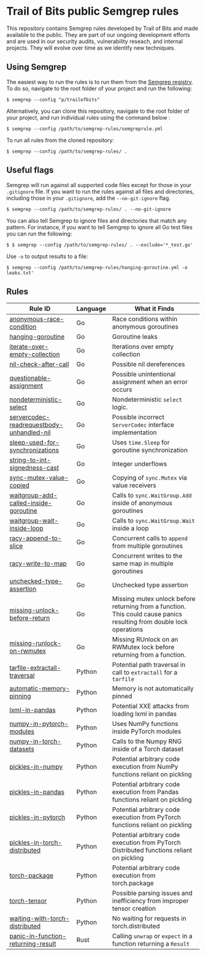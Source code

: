 # Trail of Bits public Semgrep rules

This repository contains Semgrep rules developed by Trail of Bits and made available to the public. They are part of our ongoing development efforts and are used in our security audits, vulnerability reseach, and internal projects. They will evolve over time as we identify new techniques.

## Using Semgrep

The easiest way to run the rules is to run them from the [Semgrep registry](https://semgrep.dev/p/trailofbits). To do so, navigate to the root folder of your project and run the following:

```shell
$ semgrep --config "p/trailofbits"
```

Alternatively, you can clone this repository, navigate to the root folder of your project, and run individual rules using the command below :

```shell
$ semgrep --config /path/to/semgrep-rules/semgreprule.yml
```

To run all rules from the cloned repository:

```shell
$ semgrep --config /path/to/semgrep-rules/ .
```

## Useful flags

Semgrep will run against all supported code files except for those in your `.gitignore` file. If you want to run the rules against all files and directories, including those in your `.gitignore`, add the `--no-git-ignore` flag.

```shell
$ semgrep --config /path/to/semgrep-rules/ . --no-git-ignore
```

You can also tell Semgrep to ignore files and directories that match any pattern. For instance, if you want to tell Semgrep to ignore all Go test files you can run the following:


```shell
$ $ semgrep --config /path/to/semgrep-rules/ . --exclude='*_test.go'
```

Use `-o` to output results to a file:

```shell
$ semgrep --config /path/to/semgrep-rules/hanging-goroutine.yml -o leaks.txt'
```

## Rules

Rule ID | Language | What it Finds
--- | --- | ---
[anonymous-race-condition](go/anonymous-race-condition.yml) | Go | Race conditions within anonymous goroutines
[hanging-goroutine](go/hanging-goroutine.yml) | Go | Goroutine leaks
[iterate-over-empty-collection](go/iterate-over-empty-collection.yml) | Go | Iterations over empty collection
[nil-check-after-call](go/nil-check-after-call.yml) | Go | Possible nil dereferences
[questionable-assignment](go/questionable-assignment.yml) | Go | Possible unintentional assignment when an error occurs
[nondeterministic-select](go/nondeterministic-select.yml) | Go | Nondeterministic `select` logic.
[servercodec-readrequestbody-unhandled-nil](go/servercodec-readrequestbody-unhandled-nil.yml) | Go | Possible incorrect `ServerCodec` interface implementation
[sleep-used-for-synchronizations](go/sleep-used-for-synchronizations.yml) | Go | Uses `time.Sleep` for goroutine synchronization
[string-to-int-signedness-cast](go/string-to-int-signedness-cast.yml) | Go | Integer underflows
[sync-mutex-value-copied](go/sync-mutex-value-copied.yml) | Go | Copying of `sync.Mutex` via value receivers
[waitgroup-add-called-inside-goroutine](go/waitgroup-add-called-inside-goroutine.yml) | Go | Calls to `sync.WaitGroup.Add` inside of anonymous goroutines
[waitgroup-wait-inside-loop](go/waitgroup-wait-inside-loop.yml) | Go | Calls to `sync.WaitGroup.Wait` inside a loop
[racy-append-to-slice](go/racy-append-to-slice.yml) | Go | Concurrent calls to `append` from multiple goroutines
[racy-write-to-map](go/racy-write-to-map.yml) | Go | Concurrent writes to the same map in multiple goroutines
[unchecked-type-assertion](go/unchecked-type-assertion.yml) | Go | Unchecked type assertion
[missing-unlock-before-return](go/missing-unlock-before-return.yml) | Go | Missing mutex unlock before returning from a function. This could cause panics resulting from double lock operations
[missing-runlock-on-rwmutex](go/missing-runlock-on-rwmutex.yml) | Go | Missing RUnlock on an RWMutex lock before returning from a function.
[tarfile-extractall-traversal](python/tarfile-extractall-traversal.yml) | Python | Potential path traversal in call to `extractall` for a `tarfile`
[automatic-memory-pinning](python/automatic-memory-pinning.yml) | Python | Memory is not automatically pinned
[lxml-in-pandas](python/lxml-in-pandas.yml) | Python | Potential XXE attacks from loading lxml in pandas
[numpy-in-pytorch-modules](python/numpy-in-pytorch-modules.yml) | Python | Uses NumPy functions inside PyTorch modules 
[numpy-in-torch-datasets](python/numpy-in-torch-datasets.yml) | Python | Calls to the Numpy RNG inside of a Torch dataset
[pickles-in-numpy](python/pickles-in-numpy.yml) | Python | Potential arbitrary code execution from NumPy functions reliant on pickling
[pickles-in-pandas](python/pickles-in-pandas.yml) | Python | Potential arbitrary code execution from Pandas functions reliant on pickling
[pickles-in-pytorch](python/pickles-in-pytorch.yml) | Python | Potential arbitrary code execution from PyTorch functions reliant on pickling
[pickles-in-torch-distributed](python/pickles-in-torch-distributed.yml) | Python | Potential arbitrary code execution from PyTorch Distributed functions reliant on pickling
[torch-package](python/torch-package.yml) | Python | Potential arbitrary code execution from torch.package 
[torch-tensor](python/torch-tensor.yml) | Python | Possible parsing issues and inefficiency from improper tensor creation
[waiting-with-torch-distributed](python/waiting-with-torch-distributed.yml) | Python | No waiting for requests in torch.distributed 
[panic-in-function-returning-result](rs/panic-in-function-returning-result.yml) | Rust | Calling `unwrap` or `expect` in a function returning a `Result`

